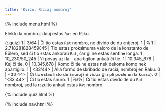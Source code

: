 ```yaml
---
title: 'Kvizo: Raciaj nombroj'
---
```


{% include menu.html %}

Elektu la nombrojn kiuj estas `Rat` en Raku.

<!--0 | ↉ | Ĉi tio estas `Int` nombro, kaj ĝia valoro estas `0`.-->

{:.quiz}
1 | 3/64 | Ĉi tio estas `Rat` nombro, ne divido de du entjeroj.
1 | ⅞
1 | 2.718281828459045 | Tio estas proksimuma valoro de la konstanto de Eŭlero, sed ĉi tio estas ankoraŭ `Rat`, ĉar ĝi ne estas senfine longa.
1 | 10_230/50_245 | Vi povas uzi la `_` apartigilon ankaŭ ĉi tie.
1 | 10.345_678 | Kaj ĉi tie.
0 | 10.345,678 | Komo ĉi tie ne estas nek dekoma komo nek apartigilo.
1 | <33/44> | Alia formo de skribado de raciaj nombroj en Raku.
0 | <33 44> | Ĉi tio estas listo de ŝnuroj (ni vidos ĝin pli poste en la kurso).
0 | &apos;<33 44>&apos; | Ĉi tio estas ŝnuro.
1 | ⅞/⅚ | Ĉi tio estas divido de du `Rat` nombroj, sed la rezulto ankaŭ estas `Rat` nombro.

{% include quiz.html %}

{% include nav.html %}